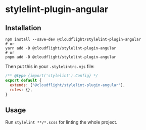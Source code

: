 # stylelint-plugin-angular

## Installation

```shell
npm install --save-dev @cloudflight/stylelint-plugin-angular
# or
yarn add -D @cloudflight/stylelint-plugin-angular
# or
pnpm add -D @cloudflight/stylelint-plugin-angular
```

Then put this in your `.stylelintrc.mjs` file:

```js
/** @type {import('stylelint').Config} */
export default {
  extends: ['@cloudflight/stylelint-plugin-angular'],
  rules: {},
}
```

## Usage

Run `stylelint **/*.scss` for linting the whole project.

